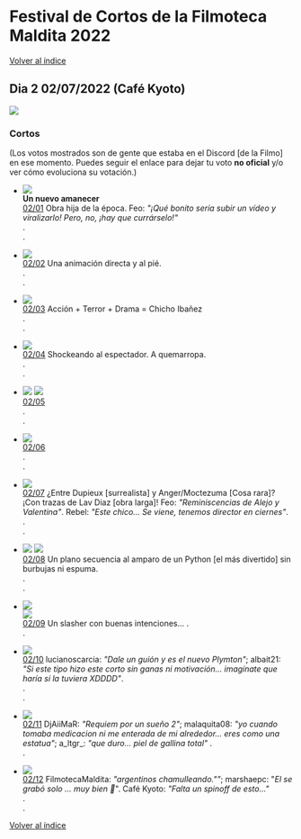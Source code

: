 # Festival de Cortos de la Filmoteca Maldita 2022
[Volver al índice](../festi.md)

## Dia 2 02/07/2022 (Café Kyoto)
![](dia.png)

### Cortos

(Los votos mostrados son de gente que estaba en el Discord [de la Filmo] en ese momento. Puedes seguir el enlace para dejar tu voto **no oficial** y/o ver cómo evoluciona su votación.)


- ![](01.png)  
**Un nuevo amanecer**  
[02/01](https://discord.com/channels/739208143523020841/769436011981570068/992523660462141590) Obra hija de la época. Feo: *"¡Qué bonito sería subir un vídeo y viralizarlo! Pero, no, ¡hay que currárselo!"*  
.  
.  
- ![](02.png)  
[02/02](https://discord.com/channels/739208143523020841/769436011981570068/992526667354492938) Una animación directa y al pié.  
.  
.  
- ![](03.png)  
[02/03](https://discord.com/channels/739208143523020841/769436011981570068/992528109024846004) Acción + Terror + Drama = Chicho Ibañez  
.  
.  

- ![](04.png)  
[02/04](https://discord.com/channels/739208143523020841/769436011981570068/992530585862017064) Shockeando al espectador. A quemarropa.  
.  
.  
- ![](05.png)
![](05a.png)  
[02/05](https://discord.com/channels/739208143523020841/769436011981570068/992532401731407872)  
.  
.  
- ![](06.png)  
[02/06](https://discord.com/channels/739208143523020841/769436011981570068/992535423614197840)  
.   
.  
- ![](07.png)  
[02/07](https://discord.com/channels/739208143523020841/769436011981570068/992536317051277342) ¿Entre Dupieux [surrealista] y Anger/Moctezuma [Cosa rara]? ¡Con trazas de Lav Diaz [obra larga]! Feo: *"Reminiscencias de Alejo y Valentina"*. Rebel: *"Este chico... Se viene, tenemos director en ciernes"*.  
.  
.  
- ![](08.png)
![](08a.png)  
[02/08](https://discord.com/channels/739208143523020841/769436011981570068/992539389563519036) Un plano secuencia al amparo de un Python [el más divertido] sin burbujas ni espuma.  
.  
.  
- ![](09.png)  
![](09a.png)  
[02/09](https://discord.com/channels/739208143523020841/769436011981570068/992541089103872100) Un slasher con buenas intenciones...
.  
.  
- ![](10.png)  
[02/10](https://discord.com/channels/739208143523020841/769436011981570068/992543725093916682) lucianoscarcia: *"Dale un guión y es el nuevo Plymton"*; albait21: *"Si este tipo hizo este corto sin ganas ni motivación... imagínate que haría si la tuviera XDDDD"*.  
.  
.  
- ![](11.png)  
[02/11](https://discord.com/channels/739208143523020841/769436011981570068/992546048599916596) DjAiiMaR: *"Requiem por un sueño 2"*; 
malaquita08: *"yo cuando tomaba medicacion ni me enterada de mi alrededor... eres como una estatua"*; a_ltgr_: *"que duro... piel de gallina total"*
.  
.  
- ![](12.png)  
[02/12](https://discord.com/channels/739208143523020841/769436011981570068/992548283861962845) FilmotecaMaldita: *"argentinos chamulleando.""*; marshaepc: "*El se grabó solo ... muy bien 🤗*". Café Kyoto: *"Falta un spinoff de esto..."*  
.  
.  

[Volver al índice](../festi.md)
